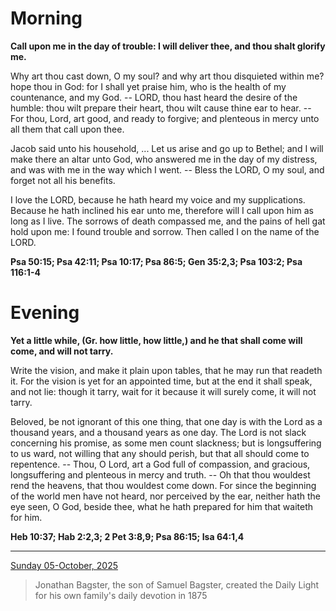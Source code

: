 # Morning

**Call upon me in the day of trouble: I will deliver thee, and thou shalt glorify me.**
 
Why art thou cast down, O my soul? and why art thou disquieted within me? hope thou in God: for I shall yet praise him, who is the health of my countenance, and my God. -- LORD, thou hast heard the desire of the humble: thou wilt prepare their heart, thou wilt cause thine ear to hear. -- For thou, Lord, art good, and ready to forgive; and plenteous in mercy unto all them that call upon thee.
 
Jacob said unto his household, ... Let us arise and go up to Bethel; and I will make there an altar unto God, who answered me in the day of my distress, and was with me in the way which I went. -- Bless the LORD, O my soul, and forget not all his benefits.
 
I love the LORD, because he hath heard my voice and my supplications. Because he hath inclined his ear unto me, therefore will I call upon him as long as I live. The sorrows of death compassed me, and the pains of hell gat hold upon me: I found trouble and sorrow. Then called I on the name of the LORD.  

**Psa 50:15; Psa 42:11; Psa 10:17; Psa 86:5; Gen 35:2,3; Psa 103:2; Psa 116:1-4**

# Evening

**Yet a little while, (Gr. how little, how little,) and he that shall come will come, and will not tarry.**
 
Write the vision, and make it plain upon tables, that he may run that readeth it. For the vision is yet for an appointed time, but at the end it shall speak, and not lie: though it tarry, wait for it because it will surely come, it will not tarry.
 
Beloved, be not ignorant of this one thing, that one day is with the Lord as a thousand years, and a thousand years as one day. The Lord is not slack concerning his promise, as some men count slackness; but is longsuffering to us ward, not willing that any should perish, but that all should come to repentence. -- Thou, O Lord, art a God full of compassion, and gracious, longsuffering and plenteous in mercy and truth. -- Oh that thou wouldest rend the heavens, that thou wouldest come down. For since the beginning of the world men have not heard, nor perceived by the ear, neither hath the eye seen, O God, beside thee, what he hath prepared for him that waiteth for him.  

**Heb 10:37; Hab 2:2,3; 2 Pet 3:8,9; Psa 86:15; Isa 64:1,4**

---

[Sunday 05-October, 2025](https://t.me/s/daily_light)

> Jonathan Bagster, the son of Samuel Bagster, created the Daily Light for his own family's daily devotion in 1875


